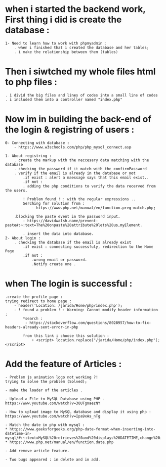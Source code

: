 
# when i started the backend work, First thing i did is create the database :
    1- Need to learn how to work with phpmyadmin :
        . when i finished that i created the database and her tables;
        . i make the relationship between them (tables)
        
# Then i siwtched my whole files html to php files :
    . i divid the big files and lines of codes into a small line of codes 
    . i included them into a controller named "index.php"

# Now im in building the back-end of the login & registring of users :  
    0- Connecting with database :
        - https://www.w3schools.com/php/php_mysql_connect.asp

    1- About registring :
        . create the markup with the neccesary data matching with the database
        . checking the password if it match with the confirmPassword
        . verify if the email is already in the database or not 
            .if exist : alert a maessage says that this email exist..
            .if not :  
            . adding the php conditions to verify the data recerved from the users.

            ! Problem found ! : with the regular expressions ..
            Serching for solution from :
                - https://www.php.net/manual/en/function.preg-match.php;
                
        .blocking the paste event in the password input.
            - https://davidwalsh.name/prevent-paste#:~:text=The%20onpaste%20attribute%20lets%20us,myElement.

            . insert the data into database. 
    2- About login :
        . checking the database if the email is already exist
            .if exist : connecting successfuly, redirection to the Home Page
            .if not : 
                .wrong email or password.
                .Notify create one .
# when The login is successful :
    .create the profile page :
    trying redirect to home page :
        - header('Location: /jarida/Home/php/index.php');
        - ! found a problem ! : Warning: Cannot modify header information ;
            *search :
             - https://stackoverflow.com/questions/8028957/how-to-fix-headers-already-sent-error-in-php

            from this link i choose this solution :
                + <script> location.replace("/jarida/Home/php/index.php"); </script>

# Add the feature of Articles :
    - Problem js animation logo not working ?!
    trying to solve the problem (Solved);

    - make the loader of the articles . 

    - Upload a File to MySQL Database using PHP - https://www.youtube.com/watch?v=3OUTgnaezNY

    - How to upload image to MySQL database and display it using php :
    https://www.youtube.com/watch?v=Ipa9xAs_nTg

    - Match the date in php with mysql :
    * https://www.geeksforgeeks.org/php-date-format-when-inserting-into-datetime-in-mysql/#:~:text=MySQL%20retrieves%20and%20displays%20DATETIME,change%20it%20and%20display%20it.
    * https://www.php.net/manual/en/function.date.php

    - Add remove article feature.

    - Two bugs appeared : in delete and in add.